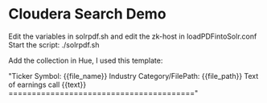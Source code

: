 Cloudera Search Demo
===================

Edit the variables in solrpdf.sh and edit the zk-host in loadPDFintoSolr.conf
Start the script: ./solrpdf.sh

Add the collection in Hue, I used this template:

"Ticker Symbol: {{file_name}}
Industry Category/FilePath: {{file_path}}
Text of earnings call {{text}} 
========================================"
